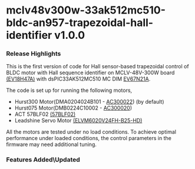 # mclv48v300w-33ak512mc510-bldc-an957-trapezoidal-hall-identifier v1.0.0
### Release Highlights
This is the first version of code for Hall sensor-based trapezoidal control of BLDC motor with Hall sequence identifier on MCLV-48V-300W board [(EV18H47A)](https://www.microchip.com/en-us/development-tool/ev18h47a) with dsPIC33AK512MC510 MC DIM [EV67N21A](https://www.microchip.com/en-us/development-tool/ev67n21a). 

The code is set up for running the following motors,
- Hurst300 Motor(DMA0204024B101 - [AC300022](https://www.microchip.com/en-us/development-tool/AC300022)) (by default)
- Hurst075 Motor(DMB0224C10002 - [AC300020](https://www.microchip.com/en-us/development-tool/AC300020))
- ACT 57BLF02 [(57BLF02)](https://www.act-motor.com/brushless-dc-motor-57blf-product/) 
- Leadshine Servo Motor [(ELVM6020V24FH-B25-HD)](https://www.leadshine.com/product-detail/ELVM6020V24FH-B25-HD.html)

All the motors are tested under no load conditions. To achieve optimal performance under loaded conditions, the control parameters in the firmware may need additional tuning.

### Features Added\Updated



